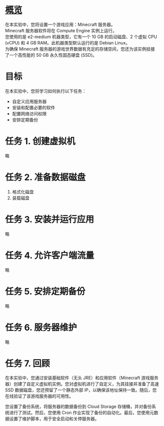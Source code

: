 # [概览](https://www.cloudskillsboost.google/course_sessions/4481651/labs/393788)
在本实验中，您将设置一个游戏应用：Minecraft 服务器。  
Minecraft 服务器软件将在 Compute Engine 实例上运行。  
您使用的是 e2-medium 机器类型，它有一个 10 GB 的启动磁盘、2 个虚拟 CPU (vCPU) 和 4 GB RAM。此机器类型默认运行的是 Debian Linux。  
为确保 Minecraft 服务器的游戏世界数据有充足的存储空间，您还为该实例挂接了一个高性能的 50 GB 永久性固态硬盘 (SSD)。

# 目标
在本实验中，您将学习如何执行以下任务：
* 自定义应用服务器
* 安装和配置必要的软件
* 配置网络访问权限
* 安排定期备份

# 任务 1. 创建虚拟机
略

# 任务 2. 准备数据磁盘
1. 格式化磁盘
2. 装载磁盘

# 任务 3. 安装并运行应用
略

# 任务 4. 允许客户端流量
略

# 任务 5. 安排定期备份
略

# 任务 6. 服务器维护
略

# 任务 7. 回顾
在本实验中，您通过安装基础软件（无头 JRE）和应用软件（Minecraft 游戏服务器）创建了自定义虚拟机实例。您对虚拟机进行了自定义，为其挂接并准备了高速 SSD 数据磁盘，您还预留了一个静态外部 IP，以确保该地址保持一致。随后，您在线验证了该游戏服务器的可用性。

您设置了备份系统，将服务器的数据备份到 Cloud Storage 存储桶，并对备份系统进行了测试。然后，您使用 Cron 作业实现了备份的自动化。最后，您使用元数据设置了维护脚本，用于安全启动和关停服务器。

